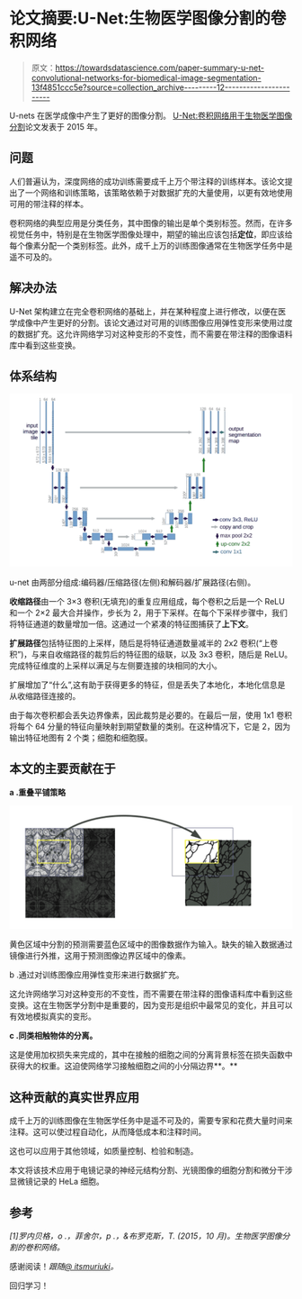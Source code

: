 # 论文摘要:U-Net:生物医学图像分割的卷积网络

> 原文：<https://towardsdatascience.com/paper-summary-u-net-convolutional-networks-for-biomedical-image-segmentation-13f4851ccc5e?source=collection_archive---------12----------------------->

U-nets 在医学成像中产生了更好的图像分割。 [U-Net:卷积网络用于生物医学图像分割](https://arxiv.org/abs/1505.04597)论文发表于 2015 年。

## 问题

人们普遍认为，深度网络的成功训练需要成千上万个带注释的训练样本。该论文提出了一个网络和训练策略，该策略依赖于对数据扩充的大量使用，以更有效地使用可用的带注释的样本。

卷积网络的典型应用是分类任务，其中图像的输出是单个类别标签。然而，在许多视觉任务中，特别是在生物医学图像处理中，期望的输出应该包括**定位**，即应该给每个像素分配一个类别标签。此外，成千上万的训练图像通常在生物医学任务中是遥不可及的。

## 解决办法

U-Net 架构建立在完全卷积网络的基础上，并在某种程度上进行修改，以便在医学成像中产生更好的分割。该论文通过对可用的训练图像应用弹性变形来使用过度的数据扩充。这允许网络学习对这种变形的不变性，而不需要在带注释的图像语料库中看到这些变换。

## 体系结构

![](img/d6f17f0dcdcf3da9819cf00d9956574f.png)

u-net 由两部分组成:编码器/压缩路径(左侧)和解码器/扩展路径(右侧)。

**收缩路径**由一个 3×3 卷积(无填充)的重复应用组成，每个卷积之后是一个 ReLU 和一个 2×2 最大合并操作，步长为 2，用于下采样。在每个下采样步骤中，我们将特征通道的数量增加一倍。这通过一个紧凑的特征图捕获了**上下文**。

**扩展路径**包括特征图的上采样，随后是将特征通道数量减半的 2x2 卷积(“上卷积”)，与来自收缩路径的裁剪后的特征图的级联，以及 3x3 卷积，随后是 ReLU。完成特征维度的上采样以满足与左侧要连接的块相同的大小。

扩展增加了“什么”,这有助于获得更多的特征，但是丢失了本地化，本地化信息是从收缩路径连接的。

由于每次卷积都会丢失边界像素，因此裁剪是必要的。在最后一层，使用 1x1 卷积将每个 64 分量的特征向量映射到期望数量的类别。在这种情况下，它是 2，因为输出特征地图有 2 个类；细胞和细胞膜。

## 本文的主要贡献在于

**a .重叠平铺策略**

![](img/c032fa3821f3a42a55f46e1b686d56f1.png)

黄色区域中分割的预测需要蓝色区域中的图像数据作为输入。缺失的输入数据通过镜像进行外推，这用于预测图像边界区域中的像素。

b .通过对训练图像应用弹性变形来进行数据扩充。

这允许网络学习对这种变形的不变性，而不需要在带注释的图像语料库中看到这些变换。这在生物医学分割中是重要的，因为变形是组织中最常见的变化，并且可以有效地模拟真实的变形。

**c .同类相触物体的分离。**

这是使用加权损失来完成的，其中在接触的细胞之间的分离背景标签在损失函数中获得大的权重。这迫使网络学习接触细胞之间的小分隔边界**。**

## 这种贡献的真实世界应用

成千上万的训练图像在生物医学任务中是遥不可及的，需要专家和花费大量时间来注释。这可以使过程自动化，从而降低成本和注释时间。

这也可以应用于其他领域，如质量控制、检验和制造。

本文将该技术应用于电镜记录的神经元结构分割、光镜图像的细胞分割和微分干涉显微镜记录的 HeLa 细胞。

## 参考

*[1]罗内贝格，o .，菲舍尔，p .，&布罗克斯，T. (2015，10 月)。生物医学图像分割的卷积网络。*

感谢阅读！*跟随*[*@ itsmuriuki*](https://twitter.com/itsmuriuki)*。*

回归学习！